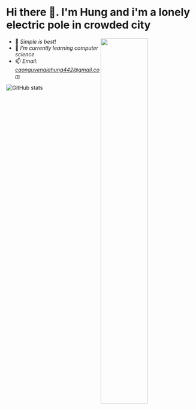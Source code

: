 # Hi there 👋. I'm Hung and i'm a lonely electric pole in crowded city


<img  align="right" width="50%"  src="https://media.tenor.com/P-8ZvqnS4AwAAAAC/dancing-cat-dancing-kitten.gif" />

- 💬 *Simple is best!*
- 🌱 *I’m currently learning computer science*
- 📫 *Email: caonguyengiahung442@gmail.com*
<!-- - 😍 *Love game, coding and you* -->

<!-- ![giahung's GitHub stats](https://github-readme-stats.vercel.app/api?username=goiliace&show_icons=true&theme=radical) -->
![GitHub stats](https://github-readme-stats.vercel.app/api?username=goiliace&show_icons=true&theme=transparent)
<!-- ![Top Langs](https://github-readme-stats.vercel.app/api/top-langs/?username=goiliace&show_icons=true&theme=radical) -->


 
 
 
<!-- ![1](https://gist.githubusercontent.com/brudnak/aba00c9a1c92d226f68e8ad8ba1e0a40/raw/e1e4a92f6072d15014f19aa8903d24a1ac0c41a4/nyan-cat.gif) -->

<!-- ![2](https://raw.githubusercontent.com/brudnak/brudnak/output/github-contribution-grid-snake.svg) -->
<!--  
 ![1](https://media.giphy.com/media/ICOgUNjpvO0PC/giphy.gif)  ![2](https://media.giphy.com/media/yedDQGWwq0heU/giphy.gif) 
**GoiliAce/goiliace** is a ✨ _special_ ✨ repository because its `README.md` (this file) appears on your GitHub profile.

Here are some ideas to get you started:

- 🔭 I’m currently working on ...
- 🌱 I’m currently learning ...
- 👯 I’m looking to collaborate on ...
- 🤔 I’m looking for help with ...
- 💬 Ask me about ...

- 😄 Pronouns: ...
- ⚡ Fun fact: ...
-->
